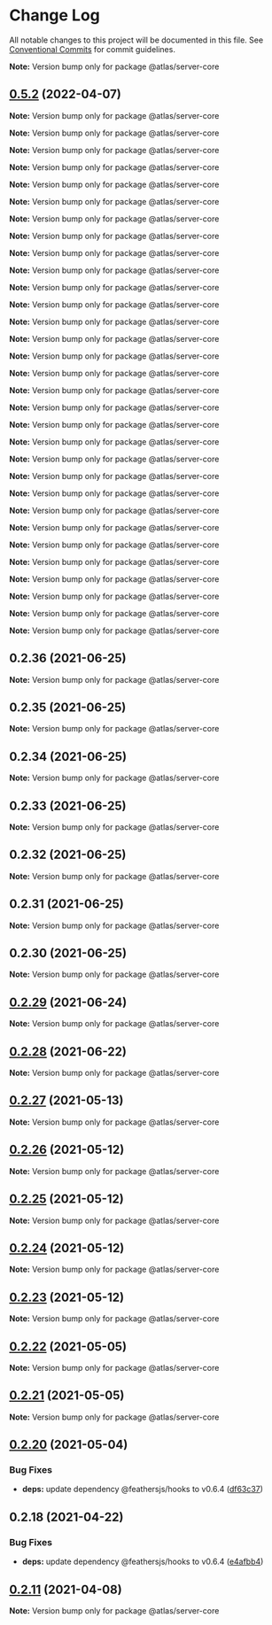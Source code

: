 # Change Log

All notable changes to this project will be documented in this file.
See [Conventional Commits](https://conventionalcommits.org) for commit guidelines.



**Note:** Version bump only for package @atlas/server-core





## [0.5.2](https://github.com/AtlasFoundation/Atlas/compare/v0.5.1...v0.5.2) (2022-04-07)

**Note:** Version bump only for package @atlas/server-core







**Note:** Version bump only for package @atlas/server-core







**Note:** Version bump only for package @atlas/server-core







**Note:** Version bump only for package @atlas/server-core







**Note:** Version bump only for package @atlas/server-core







**Note:** Version bump only for package @atlas/server-core







**Note:** Version bump only for package @atlas/server-core







**Note:** Version bump only for package @atlas/server-core







**Note:** Version bump only for package @atlas/server-core







**Note:** Version bump only for package @atlas/server-core







**Note:** Version bump only for package @atlas/server-core







**Note:** Version bump only for package @atlas/server-core







**Note:** Version bump only for package @atlas/server-core







**Note:** Version bump only for package @atlas/server-core







**Note:** Version bump only for package @atlas/server-core







**Note:** Version bump only for package @atlas/server-core







**Note:** Version bump only for package @atlas/server-core







**Note:** Version bump only for package @atlas/server-core







**Note:** Version bump only for package @atlas/server-core







**Note:** Version bump only for package @atlas/server-core







**Note:** Version bump only for package @atlas/server-core







**Note:** Version bump only for package @atlas/server-core







**Note:** Version bump only for package @atlas/server-core







**Note:** Version bump only for package @atlas/server-core







**Note:** Version bump only for package @atlas/server-core







**Note:** Version bump only for package @atlas/server-core







**Note:** Version bump only for package @atlas/server-core







**Note:** Version bump only for package @atlas/server-core







**Note:** Version bump only for package @atlas/server-core







**Note:** Version bump only for package @atlas/server-core







**Note:** Version bump only for package @atlas/server-core





## 0.2.36 (2021-06-25)

**Note:** Version bump only for package @atlas/server-core





## 0.2.35 (2021-06-25)

**Note:** Version bump only for package @atlas/server-core





## 0.2.34 (2021-06-25)

**Note:** Version bump only for package @atlas/server-core





## 0.2.33 (2021-06-25)

**Note:** Version bump only for package @atlas/server-core





## 0.2.32 (2021-06-25)

**Note:** Version bump only for package @atlas/server-core





## 0.2.31 (2021-06-25)

**Note:** Version bump only for package @atlas/server-core





## 0.2.30 (2021-06-25)

**Note:** Version bump only for package @atlas/server-core





## [0.2.29](https://github.com/barankyle/xr3ngine/compare/v0.2.28...v0.2.29) (2021-06-24)

**Note:** Version bump only for package @atlas/server-core





## [0.2.28](https://github.com/barankyle/xr3ngine/compare/v0.2.27...v0.2.28) (2021-06-22)

**Note:** Version bump only for package @atlas/server-core





## [0.2.27](https://github.com/barankyle/atlas/compare/v0.2.26...v0.2.27) (2021-05-13)

**Note:** Version bump only for package @atlas/server-core





## [0.2.26](https://github.com/barankyle/atlas/compare/v0.2.24...v0.2.26) (2021-05-12)

**Note:** Version bump only for package @atlas/server-core





## [0.2.25](https://github.com/barankyle/atlas/compare/v0.2.24...v0.2.25) (2021-05-12)

**Note:** Version bump only for package @atlas/server-core





## [0.2.24](https://github.com/barankyle/atlas/compare/v0.2.23...v0.2.24) (2021-05-12)

**Note:** Version bump only for package @atlas/server-core





## [0.2.23](https://github.com/barankyle/atlas/compare/v0.2.22...v0.2.23) (2021-05-12)

**Note:** Version bump only for package @atlas/server-core





## [0.2.22](https://github.com/atlas/atlas/compare/v0.2.21...v0.2.22) (2021-05-05)

**Note:** Version bump only for package @atlas/server-core





## [0.2.21](https://github.com/barankyle/atlas/compare/v0.2.20...v0.2.21) (2021-05-05)

**Note:** Version bump only for package @atlas/server-core





## [0.2.20](https://github.com/barankyle/atlas/compare/v0.2.18...v0.2.20) (2021-05-04)


### Bug Fixes

* **deps:** update dependency @feathersjs/hooks to v0.6.4 ([df63c37](https://github.com/barankyle/atlas/commit/df63c37dcf4eb61a8e9ed4bdcfa2053d60164d8b))





## 0.2.18 (2021-04-22)


### Bug Fixes

* **deps:** update dependency @feathersjs/hooks to v0.6.4 ([e4afbb4](https://github.com/AtlasFoundation/Atlas/commit/e4afbb4e1f3f085855393eea997453c6002aaedb))





## [0.2.11](https://github.com/AtlasFoundation/Atlas/compare/v0.2.10...v0.2.11) (2021-04-08)

**Note:** Version bump only for package @atlas/server-core
